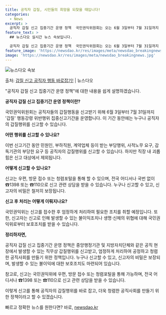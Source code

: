 ```yaml
---
title: 공직자 갑질, 시민들의 희망을 되찾을 때입니다!
categories:
  - News
excerpt: >
  공직자 갑질 신고 집중기간 운영 정책  국민권익위원회는 오는 6월 3일부터 7월 31일까지 공직자 ‘갑질’ …
feature_text: >
  ## 뉴스다오 실시간 뉴스 속보입니다.

  공직자 갑질 신고 집중기간 운영 정책  국민권익위원회는 오는 6월 3일부터 7월 31일까지 공직자 ‘갑질’ …
feature_image: 'https://newsdao.kr/res/images/meta/newsdao_breakingnews.jpg'
image: 'https://newsdao.kr/res/images/meta/newsdao_breakingnews.jpg'
---
```


![뉴스다오 속보](https://newsdao.kr/res/images/meta/newsdao_breakingnews.jpg)

<p>출처: <a href="https://newsdao.kr/4013" rel="dofollow">갑질 신고 공직자 행동 바로잡기!</a> | 뉴스다오</p>

"공직자 갑질 신고 집중기간 운영 정책"에 대한 내용을 쉽게 설명하겠습니다.

**공직자 갑질 신고 집중기간 운영 정책이란?**

국민권익위원회는 공직자들의 갑질행동을 신고받기 위해 6월 3일부터 7월 31일까지 '갑질' 행동강령 위반행위 집중신고기간을 운영합니다. 이 기간 동안에는 누구나 공직자의 갑질행위를 신고할 수 있습니다.

**어떤 행위를 신고할 수 있나요?**

이번 신고기간 동안 민원인, 부하직원, 계약업체 등이 받는 부당행위, 사적노무 요구, 감독기관의 부당한 요구 등 공직자의 갑질행위를 신고할 수 있습니다. 하지만 직장 내 괴롭힘은 신고 대상에서 제외됩니다.

**어떻게 신고할 수 있나요?**

신고는 우편, 방문 접수 또는 청렴포털을 통해 할 수 있으며, 전국 어디서나 국번 없이 ☎1398 또는 ☎110으로 신고 관련 상담을 받을 수 있습니다. 누구나 신고할 수 있고, 신고자의 비밀은 철저히 보장됩니다.

**신고 후 처리는 어떻게 이뤄지나요?**

국민권익위는 신고를 접수한 후 엄정하게 처리하여 필요한 조치를 취할 예정입니다. 또한, 신고자는 신고로 인해 발생할 수 있는 불이익조치나 생명·신체의 위협에 대해 국민권익위로부터 보호조치를 받을 수 있습니다.

**정리하자면,**

공직자 갑질 신고 집중기간 운영 정책은 중앙행정기관 및 지방자치단체와 같은 공직 현장에서 발생할 수 있는 직무상 갑질행위를 신고받고, 엄정하게 처리하여 공정하고 청렴한 공직사회를 만들기 위한 정책입니다. 누구나 신고할 수 있고, 신고자의 비밀은 보장되며, 발생할 수 있는 불이익에 대한 보호조치도 마련되어 있습니다.

참고로, 신고는 국민권익위에 우편, 방문 접수 또는 청렴포털을 통해 가능하며, 전국 어디서나 ☎1398 또는 ☎110으로 신고 관련 상담을 받을 수 있습니다.

이렇게 신고를 통해 공직자의 갑질행위를 바로 잡고, 더욱 청렴한 공직사회를 만들기 위한 정책이라고 할 수 있겠습니다. 

빠르고 정확한 뉴스를 원한다면? 바로, <a href="https://newsdao.kr" rel="dofollow">newsdao.kr</a>


